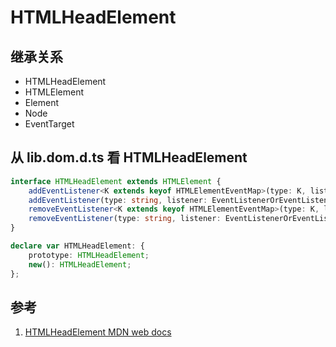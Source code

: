 # HTMLHeadElement

## 继承关系

- HTMLHeadElement
- HTMLElement
- Element
- Node
- EventTarget

## 从 lib.dom.d.ts 看 HTMLHeadElement

```ts
interface HTMLHeadElement extends HTMLElement {
    addEventListener<K extends keyof HTMLElementEventMap>(type: K, listener: (this: HTMLHeadElement, ev: HTMLElementEventMap[K]) => any, options?: boolean | AddEventListenerOptions): void;
    addEventListener(type: string, listener: EventListenerOrEventListenerObject, options?: boolean | AddEventListenerOptions): void;
    removeEventListener<K extends keyof HTMLElementEventMap>(type: K, listener: (this: HTMLHeadElement, ev: HTMLElementEventMap[K]) => any, options?: boolean | EventListenerOptions): void;
    removeEventListener(type: string, listener: EventListenerOrEventListenerObject, options?: boolean | EventListenerOptions): void;
}

declare var HTMLHeadElement: {
    prototype: HTMLHeadElement;
    new(): HTMLHeadElement;
};
```

## 参考

1. [HTMLHeadElement MDN web docs](https://developer.mozilla.org/en-US/docs/Web/API/HTMLHeadElement)
